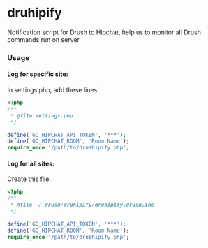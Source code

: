 druhipify
=========

Notification script for Drush to Hipchat, help us to monitor all Drush commands run on server


### Usage

#### Log for specific site:

In settings.php, add these lines:

```php
<?php
/**
 * @file settings.php
 */

define('GO_HIPCHAT_API_TOKEN', '***');
define('GO_HIPCHAT_ROOM', 'Room Name');
require_once '/path/to/drushipify.php';
```

#### Log for all sites:

Create this file:

```php
<?php
/**
 * @file ~/.drush/druhipify/druhipify.drush.inc
 */

define('GO_HIPCHAT_API_TOKEN', '***');
define('GO_HIPCHAT_ROOM', 'Room Name');
require_once '/path/to/drushipify.php';
```
